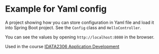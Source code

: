 # Example for Yaml config
A project showing how you can store configuration in Yaml file and load it into Spring Boot project.
See the `Config` class and `HelloController`.

You can see the values by opening `http://localhost:8080` in the browser.

Used in the course [IDATA2306 Application Development](https://www.ntnu.edu/studies/courses/IDATA2306)
